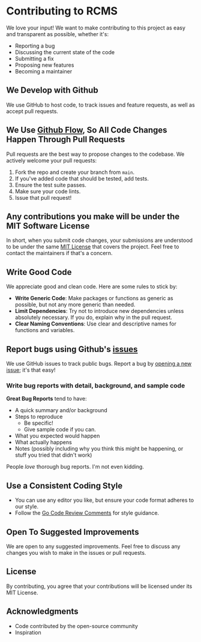 # Contributing to RCMS

We love your input! We want to make contributing to this project as easy and transparent as possible, whether it's:

- Reporting a bug
- Discussing the current state of the code
- Submitting a fix
- Proposing new features
- Becoming a maintainer

## We Develop with Github

We use GitHub to host code, to track issues and feature requests, as well as accept pull requests.

## We Use [Github Flow](https://guides.github.com/introduction/flow/index.html), So All Code Changes Happen Through Pull Requests

Pull requests are the best way to propose changes to the codebase. We actively welcome your pull requests:

1. Fork the repo and create your branch from `main`.
2. If you've added code that should be tested, add tests.
3. Ensure the test suite passes.
4. Make sure your code lints.
5. Issue that pull request!

## Any contributions you make will be under the MIT Software License

In short, when you submit code changes, your submissions are understood to be under the same [MIT License](https://github.com/Akshay-Verma-CS/RCMS/blob/main/LICENSE) that covers the project. Feel free to contact the maintainers if that's a concern.

## Write Good Code

We appreciate good and clean code. Here are some rules to stick by:

- **Write Generic Code**: Make packages or functions as generic as possible, but not any more generic than needed.
- **Limit Dependencies**: Try not to introduce new dependencies unless absolutely necessary. If you do, explain why in the pull request.
- **Clear Naming Conventions**: Use clear and descriptive names for functions and variables.

## Report bugs using Github's [issues](https://github.com/Akshay-Verma-CS/RCMS/issues)

We use GitHub issues to track public bugs. Report a bug by [opening a new issue](https://github.com/Akshay-Verma-CS/RCMS/issues/new); it's that easy!

### Write bug reports with detail, background, and sample code

**Great Bug Reports** tend to have:

- A quick summary and/or background
- Steps to reproduce
  - Be specific!
  - Give sample code if you can.
- What you expected would happen
- What actually happens
- Notes (possibly including why you think this might be happening, or stuff you tried that didn't work)

People *love* thorough bug reports. I'm not even kidding.

## Use a Consistent Coding Style

* You can use any editor you like, but ensure your code format adheres to our style.
* Follow the [Go Code Review Comments](https://go.dev/wiki/CodeReviewComments) for style guidance.

## Open To Suggested Improvements

We are open to any suggested improvements. Feel free to discuss any changes you wish to make in the issues or pull requests.

## License

By contributing, you agree that your contributions will be licensed under its MIT License.

## Acknowledgments

- Code contributed by the open-source community
- Inspiration
